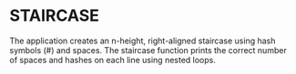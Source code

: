 # STAIRCASE
The application creates an n-height, right-aligned staircase using hash symbols (#) and spaces. The staircase function prints the correct number of spaces and hashes on each line using nested loops.
